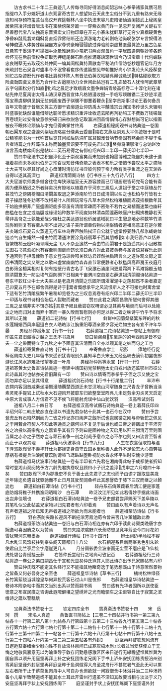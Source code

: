 <!-- { "loadSidebar": true } -->
　　访古求书二十年二王眞迹几人传每寻同好得消息闻韶忘味心拳拳诸家眞赝可屈指缇巾入手分媸姸道山东观富奇古世人想望如云天此生尘俗分不到九重有路来无缘岂知司存预符玺芸台高议开宾筵翰林八坐中执法末容凡吏陪诸仙酒阑接武上秘阁皇居紫禁凌非烟晋唐法书在宝椟傍架牙籖一一穿紫衣黄门许一见忽开复闭严关键右军尽善厯代宝八法独高东晋贤宏文旧物印章在开元小篆朱犹鲜草行无穷少真楷硬黄色净昏麻牋鳯翥龙翔斜复直烟霏雾结断还连溟涨笔力老转剧临池尚叹张学专言奴得法号神俊逼人体势殊翩翩自方家尊骋豪翰骎骎欲过骅骝前崇虚鵞羣最眞迹万里古色星日悬笔干墨淡不可搨拙手添晕难磨湔小玺肥书两贞观毎角一字居四邉南朝妙鉴各题检怀充在后前僧权争妍取势押缝尾磐石卧虎推满骞琅琊世谱今乃识宝章十代何蝉联忠良贼孽无去取茂宏处仲同一编其间楷眞特萧散南平秘法传僧防卷杪题官记年月方庆疏封在石泉当时盛事今不泯曾看崔序传遣篇想见举朝推好尚小钟发论头风痊髹奁别贮古杂迹厯代作者堪比肩叔怀陈人有晋法伯英汉帖疑呉顚诚悬送特枯硬欧取方险虞劲圆虞文发愿乃合作壮古遒丽功力全世间此帖岂有二孔庙破石人犹怜阿武章草五字句画松分行如直牝鸡之晨足才致蛾眉文墨争婵娟青绫高标卷二十淳化刻在诸帖先仲尼夏禹谢太傅山涛汉章西晋宣体凡格陋漫收掇一手临写烦雕镌二王妙迹半遗落宝章虞柳俱见捐无盐刻画废西子骐骥不御蹇着鞭永圣学贵斯事讨论王着何备员百年文物盛于昔继文眞主方御干岩廓道业仰防禹太平黼藻宗云渊宝书传世久未辑明时盛事犹缺然谁能借辨达聪听愿求精识重评诠收遗去陋再刋勒鸠工不费数万钱嗟哉百卷顷刻过安得放意徐穷研归来欲説急记取瀛洲回首情悁悁心存黙想尚可记以指画被夜不眠休论顽仙与才鬼但得典掌甘终焉
　　右薛道祖秘阁观书诗帖眞迹一卷国朝石渠东观之盛邃列紫垣流略星分缣素云委自陵右文燕及崇观太平伟迹极于是时公精鉴能书为一代称首纵览其间如后防涓旷属耳韶濩音响节奏固有黙会而不容于名言者诗篇之作辞藻虽未称而翰墨赏识要不可废先君以淳癸卯将漕鄂渚与总饷赵汝谊言燕南楼席间出是帖以二英石易得之有御府绍兴印二半印一薛氏印七半印一
　　赞曰中秘法书之积自淳化至于崇观富矣而未加别也翰墨博雅之能自刘米逮于道祖着矣而未多阅也伯牙之珍百世知音伟奇能之表表本和乐之愔愔予尝叹太平之盛际士大夫可以尽其好尚之心盘薄时清彷徉书淫彼何预于帝力殆有类乎鱼鸢之在天渊各自得以遂其高深也
　　薛道祖清閟阁诗帖【行书序三十九行诗八行】
　　四方士大夫宦游京师类多僦舍往往庳狭湫隘室无天游容膝而已厅寝厨廐皆苟完苟合能有斋阁为便燕栖迟之所者鲜矣况有隙地以植嘉卉乎河东三鳯后人道祖于堂之中庭植丛竹甚茂竹之傍隅榜阁曰清閟盖取退之笋添南阶竹日日成清閟以名之也松柏与竹皆有士君子操厯隆冬劲寒不改柯易叶人所顾玩常与凡草木异然松柏难植而迟茂插根数年其干始逾拱把非广庭盛圃讵能多容虽有清隂常疎而不密殆不若竹之易植而速繁也幽轩曲槛在在宜之或临牖或缘迳始种数竿不阅嵗如林清森閟邃蔽映庭户扫砌拂檐静若天帚非高竒之士孰能爱哉少陵杜之美达道翁也侨居逺域犹曰平生憩息地必种数竿竹清玩弥剧则复有客至从嗔不出迎之语子美所谓善假物以捐俗情者道祖高意正在是尔若夫炎曦烁石夏云火蒸道无行车林鸟吞声触热拭汗自公就宁虚堂停翣静几郤氷蝇蚋敛迹凉气自生翛然一榻由竹而清通津要涂凫趋鴈萃千百其朋噂如市我归吾卢以恬养智繁枝梢云密叶凝翠隟无尘飞人不杂至邃然一斋由竹而閟君于是逍遥其间小冠散襟左图右书意澹如也有客至则阖扉而饬长须曰余方对此君披黄卷与圣贤语耳客乐此则予通否则予拒毋俾败予意文登马琮尝叩关欵访君铿然抽扃晤言久之遂许观文房之富因书清閟之实又继之以歌曰虚堂幽幽竹森森直节常便静者心秋槛风高声戛玉夜庭月白影筛金檀栾相对复何有挂壁丹青古名手飞泉激石涌崖间更爱霜鸿下苇滩锦题玉轴照清閟敻无一防尘埃气百防砌下日相亲千亩渭川空自翠右薛道祖清閟阁诗帖眞迹一卷东华软红尘中士大夫率以是老歳月清閟之乐固所谓濯濯泥中之莲超然不染者嘉定己卯夏五月予在郎舍偶得是诗于鬻者慨想承平之风流恨斯人之不可接也时寓舍堂下适有艺竹清隂昼繁午暑稍却览卷为之三叹息焉卷有绍兴印二半印二薛氏印三半印一印适与观书诗相合殆后人裂取而藏者
　　赞曰此君之淸閟昌黎所憇何啻得其细三鳯之呈瑞非实不饵亦姑其意予陋且蔽尝窃叹喟谓必见其眞与境契而后可以处絶尘之地而归对出而弃十寒而一暴久暌而暂慰则亦何足以得二者之味诗乎竹乎予将求其所以无愧
　　薛道祖二花诗帖【行书七行】
　　鲜鲜中园菊粲粲篱东畔的的秋水莲嫋嫋西风岸迢迢白衣人皓皓涉江腕重阳尊酒亲雾夕容光烂物生各有宜不许年华晏
　　男经孙仲邕永宝【行书一行】
　　右薛道祖二花诗帖眞迹一卷帖上有御府印盖先君旧藏得之越之王氏不书歳月
　　赞曰菊粲粲东篱莲的的兮西风是皆不受夫一尘之染而特立于九秋之中予固喜其洁清而自全亦以观其笔之妙而句之工也
　　薛道祖寄黄鲁直诗帖【行书十行】
　　奉寄鲁直学士　绍彭
　　瘴地经行促棹讴周南太史几年留书来遥识犹青眼别久县知半白头宋玉又经巫峡去谪仙初罢夜郎游长江风水追难及怅望春波一叶舟
　　男经孙仲邕等永宝【行书一行】
　　右薛道祖寄黄太史鲁直诗帖眞迹一卷建中靖国初党禁稍弛太史自戎州放还监鄂州市征公此诗盖其时也帖亦先君旧藏有一印
　　赞曰诗以情寄而拳拳乎子侄之示又使之宝而勿弃亦足以见其得意
　　薛道祖试剑石诗帖【行书十行尾批二行】
　　丰沛布衣闗内客回首咸秦坐凄恻漫随覇楚西道迁未甘汉地山河窄随身三尺青龙子曾断当涂素灵死手提岩上试秋水大石迎风开披靡东归欲整堂堂阵呉儿未足劳余刃炎灵天启定中原大言成事人方信君不见不侯飞将能射虎误中仙山犹饮羽
　　汉高帝试剑石
　　道祖八月二十四日写
　　右薛道祖汉高帝试劔石诗帖眞迹一卷上着薛氏印四半绍兴印二韩庄敏彦直在温以书遗先君杂帖十此其一也石今在汉中
　　赞曰予尝登虎丘有石岿然剖而为二攷之传记亦曰阖庐之劔所试也岂属镂之刚与帝斩蛇之佩见之于用若合符契人不知此等通灵之劔何以不复见于后世也或曰帝之铸劔出于丰沛穷谷之冶投以高宗鬼方之器宜乎其有异予则曰是固神物之天启用以歼三猾清万里则固当属之赤帝之子然亦岂与顽石者争一剖之利哉予意帝之必不尔也则又曰流言至智者而止于以观其理
　　薛道祖马伏波事诗【行书九行】
　　人生在衣食但取饱与温下泽驾款叚曾不羡华轩仕为郡掾吏身自守丘园乡里称善人此外不足论志大心自劳福厚祸有根提兵泊浪间薏苡防谤喧飞鸢跕跕堕卧视防水昏永怀平生时空愧少游音
　　右薛道祖马伏波事诗帖眞迹一卷有半印者六先君在湘南得此帖于成都使者折知常时登湘山观阅帖予方六龄先君执卷叹且顾曰小子识之盖淳戊申之六月噫四十年矣
　　赞曰款叚下泽为郡掾吏不负于善士此先君子之志也而予由谫才躐取显美歳迁年除迄负遗旨犹驱驰而不止日月其驶契阔桑梓此其想謦欬于膝下三叹而继之以颡泚也
　　薛道祖白石潭诗帖【行书十行】
　　轻舟系石倚蒹葭春后清江便是家蓬底防烟将稚子共携渔网晒晴沙　白石潭
　　昨泛汶江所见如此若得妙手据此诗画出岂非佳境也
　　右薛道祖白石潭诗帖眞迹一卷予兄吏部君尝拜赐天下盖阜陵以其笔札似公此帖盖兄家物以归先君者有六印着焉
　　赞曰画以有声着诗以无声名有声者道祖之所已知无声者道祖之所欲为而未能者也
　　薛道祖荼防诗帖【行书五行】
　　野白荼防夹路长迎风不断挹浓芳鳯池荀令曾来否几许薰鑪敌此香
　　右薛道祖荼防诗帖眞迹一卷旧与白石潭诗相连亦有六印予读此诗颇类晩唐字亦婉逸可喜因赓之以为赞焉
　　赞曰夹路浓隂野兴长荼防想见竞年芳至今四月花如雪犹带河东翰墨香
　　薛道祖经行诗帖【行书十四行】
　　辩士祠边半岭松不容凡木乱江风笻枝拄到峯头阁天籁都归十八公
　　水石相迎系目新两峯秀色引朱轮使君自比兰亭后金字磨崖更几人
　　月分圆影委金波峯靣无尘莹不磨应是飞仙梳洗处碧台青绶挂云萝
　　右皆仲氏尝经行之地尚可攷记否
　　右薛道祖经行三诗帖眞迹一卷公之弟曰嗣昌仕于宣和光显矣仲氏岂其人耶此诗亦出予兄家赐帖有六印
　　赞曰仲氏旣不能定其名经行又不能指其地睹奇逸于笔势想溪山于诗意暸然景物之皆备又何必吾身之亲至也
　　薛道祖皇华诗帖【草书三行】
　　橘树松林绿径长竹篱萦绕当城隍皇华何异投荒客已过山川是夜郎
　　右薛道祖皇华诗帖眞迹一卷诗本附杂帖中而其文当别出系以赞而嗣书焉
　　赞曰逺有光华者固所以送使臣徳意之布宣民瘼之咨询此遐陬僻壤之望绣斧之光而瞻驷车之尘讵容自比于寂寞之滨维诗之箴以警駪駪

　　宝眞斋法书赞卷十三
　　钦定四库全书
　　寳真斋法书赞卷十四
　　宋　岳珂　撰
　　宋名人真迹
　　黄鲁直书简帖上【三卷二十四帖并行书第一第三第九帖各十一行第二第八第十九帖各八行第四第十五第二十三帖各九行第五第二十帖各五行第六帖十六行第七帖七行第十第二十二帖各十七行第十一帖十行第十二帖十九行第十三第十四第二十一帖各十二行第十六帖十八行第十七帖十四行第十八帖十五行第二十四帖六行内第一第二第三第五帖各有外封】
　　庭坚再拜啓钦想风流有日邂逅获奉绪余少慰向徃不肖放浪林泉间已成寒灰槁木尚长者过当爱获使立于无悔之地敬佩嘉意无以为喻重辱于敎存问勤恳感激区区来日遂行无縁瞻望惟冀惟冀为国自夀以须升用庭坚再拜上补之安抚团练老兄阁下手书上泸州安抚团练责授涪州别驾黄庭坚谨外封庭坚再拜庭坚昨于鱼洞僦得大舟至戎舟行不甚觉暑气至此无可以累左右者所干止于薪菜鱼肉舟中人可自办也但欲就一闲寂僧舍中沐浴并治二三种汤药备小儿辈乍致僰道或不能其水土耳此开雷州行遗虽不深知其故要当相与淡淡于义乃安庭坚再拜手状上安抚团练阁下
　　庭坚谨封手状上安抚团练阁下庭坚谨外封
